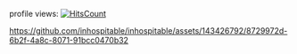   profile views: [![HitsCount](https://hits.dwyl.com/inhospitable/inhospitable.svg?style=flat-square)](http://hits.dwyl.com/inhospitable/inhospitable)
  
https://github.com/inhospitable/inhospitable/assets/143426792/8729972d-6b2f-4a8c-8071-91bcc0470b32

